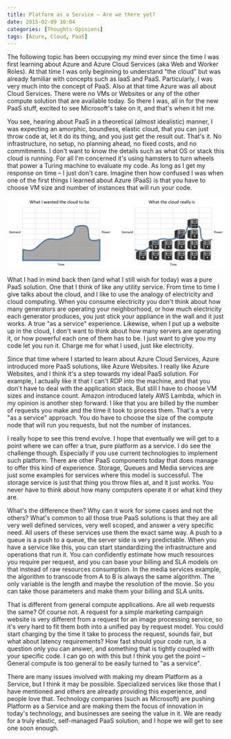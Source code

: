 ```yaml
---
title: Platform as a Service – Are we there yet?
date: 2015-02-09 10:04
categories: [Thoughts-Opinions]
tags: [Azure, Cloud, PaaS]
---
```


The following topic has been occupying my mind ever since the time I was first learning about Azure and Azure Cloud Services (aka Web and Worker Roles). At that time I was only beginning to understand "the cloud" but was already familiar with concepts such as IaaS and PaaS. Particularly, I was very much into the concept of PaaS. 
Also at that time Azure was all about Cloud Services. There were no VMs or Websites or any of the other compute solution that are available today. So there I was, all in for the new PaaS stuff, excited to see Microsoft's take on it, and that's when it hit me.

You see, hearing about PaaS in a theoretical (almost idealistic) manner, I was expecting an amorphic, boundless, elastic cloud, that you can just throw code at, let it do its thing, and you just get the result out. That's it. No infrastructure, no setup, no planning ahead, no fixed costs, and no commitments. I don't want to know the details such as what OS or stack this cloud is running. For all I'm concerned it's using hamsters to turn wheels that power a Turing machine to evaluate my code. As long as I get my response on time – I just don't care.
Imagine then how confused I was when one of the first things I learned about Azure (PaaS) is that you have to choose VM size and number of instances that will run your code.

![paas scaling](/images/2015-02-09-platform-as-a-service-are-we-there-yet_1.png)

What I had in mind back then (and what I still wish for today) was a pure PaaS solution. One that I think of like any utility service. From time to time I give talks about the cloud, and I like to use the analogy of electricity and cloud computing. When you consume electricity you don't think about how many generators are operating your neighborhood, or how much electricity each generator produces, you just stick your appliance in the wall and it just works. A true "as a service" experience. Likewise, when I put up a website up in the cloud, I don't want to think about how many servers are operating it, or how powerful each one of them has to be. I just want to give you my code let you run it. Charge me for what I used, just like electricity.

Since that time where I started to learn about Azure Cloud Services, Azure introduced more PaaS solutions, like Azure Websites. I really like Azure Websites, and I think it's a step towards my ideal PaaS solution. For example, I actually like it that I can't RDP into the machine, and that you don't have to deal with the application stack. But still I have to choose VM sizes and instance count.
Amazon introduced lately AWS Lambda, which in my opinion is another step forward. I like that you are billed by the number of requests you make and the time it took to process them. That's a very "as a service" approach. You do have to choose the size of the compute node that will run you requests, but not the number of instances. 

I really hope to see this trend evolve. I hope that eventually we will get to a point where we can offer a true, pure platform as a service.
I do see the challenge though. Especially if you use current technologies to implement such platform.
There are other PaaS components today that does manage to offer this kind of experience. Storage, Queues and Media services are just some examples for services where this model is successful. The storage service is just that thing you throw files at, and it just works. You never have to think about how many computers operate it or what kind they are. 

What's the difference then? Why can it work for some cases and not the others? What's common to all those true PaaS solutions is that they are all very well defined services, very well scoped, and answer a very specific need. All users of these services use them the exact same way. A push to a queue is a push to a queue, the server side is very predictable. When you have a service like this, you can start standardizing the infrastructure and operations that run it. You can confidently estimate how much resources you require per request, and you can base your billing and SLA models on that instead of raw resources consumption. In the media services example, the algorithm to transcode from A to B is always the same algorithm. The only variable is the length and maybe the resolution of the movie. So you can take those parameters and make them your billing and SLA units.

That is different from general compute applications. Are all web requests the same? Of course not. A request for a simple marketing campaign website is very different from a request for an image processing service, so it's very hard to fit them both into a unified pay by request model. You could start charging by the time it take to process the request, sounds fair, but what about latency requirements? How fast should your code run, is a question only you can answer, and something that is tightly coupled with your specific code. I can go on with this but I think you get the point – General compute is too general to be easily turned to "as a service".

There are many issues involved with making my dream Platform as a Service, but I think it may be possible. Specialized services like those that I have mentioned and others are already providing this experience, and people love that. Technology companies (such as Microsoft) are pushing Platform as a Service and are making them the focus of innovation in today's technology, and businesses are seeing the value in it. We are ready for a truly elastic, self-managed PaaS solution, and I hope we will get to see one soon enough.
